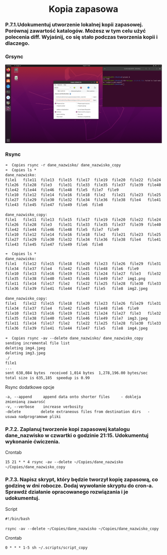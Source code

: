 <h1 align='center'>Kopia zapasowa</h1>

<h3> P.7.1.Udokumentuj utworzenie lokalnej kopii zapasowej. Porównaj zawartość katalogów.
Możesz w tym celu użyć polecenia diff. Wyjaśnij, co się stało podczas tworzenia kopii
i dlaczego. </h3>
<h3>Grsync</h3>
<img src='https://github.com/Gabrysiewicz/BI-Szyfry/blob/copy/grsync.png' >

<h3> Rsync </h3>

```
➜  Copies rsync -r dane_nazwisko/ dane_nazwisko_copy
➜  Copies ls *                                      
dane_nazwisko:
file1   file11  file13  file15  file17  file19  file20  file22  file24  file26  file28  file3   file31  file33  file35  file37  file39  file40  file42  file44  file46  file48  file5  file7  file9
file10  file12  file14  file16  file18  file2   file21  file23  file25  file27  file29  file30  file32  file34  file36  file38  file4   file41  file43  file45  file47  file49  file6  file8

dane_nazwisko_copy:
file1   file11  file13  file15  file17  file19  file20  file22  file24  file26  file28  file3   file31  file33  file35  file37  file39  file40  file42  file44  file46  file48  file5  file7  file9
file10  file12  file14  file16  file18  file2   file21  file23  file25  file27  file29  file30  file32  file34  file36  file38  file4   file41  file43  file45  file47  file49  file6  file8
```

```
➜  Copies ls *
dane_nazwisko:
file1   file12  file15  file18  file20  file23  file26  file29  file31  file34  file37  file4   file42  file45  file48  file6  file9
file10  file13  file16  file19  file21  file24  file27  file3   file32  file35  file38  file40  file43  file46  file49  file7  img1.png
file11  file14  file17  file2   file22  file25  file28  file30  file33  file36  file39  file41  file44  file47  file5   file8  img2.jpeg

dane_nazwisko_copy:
file1   file12  file15  file18  file20  file23  file26  file29  file31  file34  file37  file4   file42  file45  file48  file6  file9
file10  file13  file16  file19  file21  file24  file27  file3   file32  file35  file38  file40  file43  file46  file49  file7  img3.jpeg
file11  file14  file17  file2   file22  file25  file28  file30  file33  file36  file39  file41  file44  file47  file5   file8  img4.jpeg

➜  Copies rsync -av --delete dane_nazwisko/ dane_nazwisko_copy
sending incremental file list
deleting img4.jpeg
deleting img3.jpeg
./
file1
...
sent 638,084 bytes  received 1,014 bytes  1,278,196.00 bytes/sec
total size is 635,185  speedup is 0.99
```

Rsync dodatkowe opcje
```
-a, --append     append data onto shorter files     - dokleja zmienioną zawarość
-v, --verbose    increase verbosity 
-delete         delete extraneous files from destination dirs   - usuwa nadprogramowe pliki 
```
<h3> P.7.2. Zaplanuj tworzenie kopi zapasowej katalogu dane_nazwisko w czwartki o godzinie
21:15. Udokumentuj wykonanie ćwiczenia. </h3>

Crontab 
```
15 21 * * 4 rsync -av --delete ~/Copies/dane_nazwisko ~/Copies/dane_nazwisko_copy
```

<h3> P.7.3. Napisz skrypt, który będzie tworzył kopię zapasową, co godzinę w dni robocze. Dodaj
wywołanie skryptu do cron-a. Sprawdź działanie opracowanego rozwiązania i je udokumentuj. </h3>

Script
```
#!/bin/bash

rsync -av --delete ~/Copies/dane_nazwisko ~/Copies/dane_nazwisko_copy
```

Crontab
```
0 * * * 1-5 sh ~/.scripts/script_copy
```
